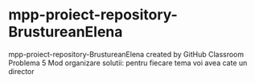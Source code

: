 # mpp-proiect-repository-BrustureanElena
mpp-proiect-repository-BrustureanElena created by GitHub Classroom
 Problema 5
 Mod organizare solutii: pentru fiecare tema voi avea cate un director
